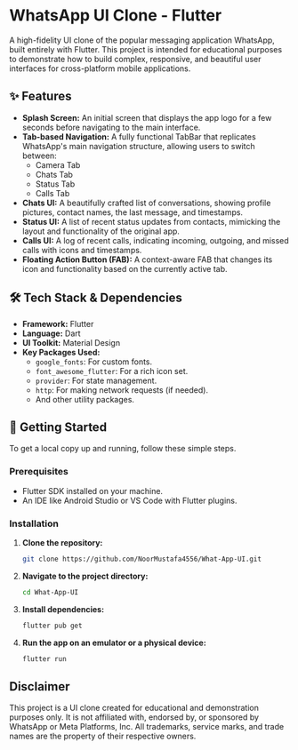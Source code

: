 # WhatsApp UI Clone - Flutter

A high-fidelity UI clone of the popular messaging application WhatsApp, built entirely with Flutter. This project is intended for educational purposes to demonstrate how to build complex, responsive, and beautiful user interfaces for cross-platform mobile applications.

## ✨ Features

-   **Splash Screen:** An initial screen that displays the app logo for a few seconds before navigating to the main interface.
-   **Tab-based Navigation:** A fully functional TabBar that replicates WhatsApp's main navigation structure, allowing users to switch between:
    -   Camera Tab
    -   Chats Tab
    -   Status Tab
    -   Calls Tab
-   **Chats UI:** A beautifully crafted list of conversations, showing profile pictures, contact names, the last message, and timestamps.
-   **Status UI:** A list of recent status updates from contacts, mimicking the layout and functionality of the original app.
-   **Calls UI:** A log of recent calls, indicating incoming, outgoing, and missed calls with icons and timestamps.
-   **Floating Action Button (FAB):** A context-aware FAB that changes its icon and functionality based on the currently active tab.

## 🛠️ Tech Stack & Dependencies

-   **Framework:** Flutter
-   **Language:** Dart
-   **UI Toolkit:** Material Design
-   **Key Packages Used:**
    -   `google_fonts`: For custom fonts.
    -   `font_awesome_flutter`: For a rich icon set.
    -   `provider`: For state management.
    -   `http`: For making network requests (if needed).
    -   And other utility packages.

## 🚀 Getting Started

To get a local copy up and running, follow these simple steps.

### Prerequisites

-   Flutter SDK installed on your machine.
-   An IDE like Android Studio or VS Code with Flutter plugins.

### Installation

1.  **Clone the repository:**
    ```bash
    git clone https://github.com/NoorMustafa4556/What-App-UI.git
    ```
2.  **Navigate to the project directory:**
    ```bash
    cd What-App-UI
    ```
3.  **Install dependencies:**
    ```bash
    flutter pub get
    ```
4.  **Run the app on an emulator or a physical device:**
    ```bash
    flutter run
    ```

## Disclaimer

This project is a UI clone created for educational and demonstration purposes only. It is not affiliated with, endorsed by, or sponsored by WhatsApp or Meta Platforms, Inc. All trademarks, service marks, and trade names are the property of their respective owners.
